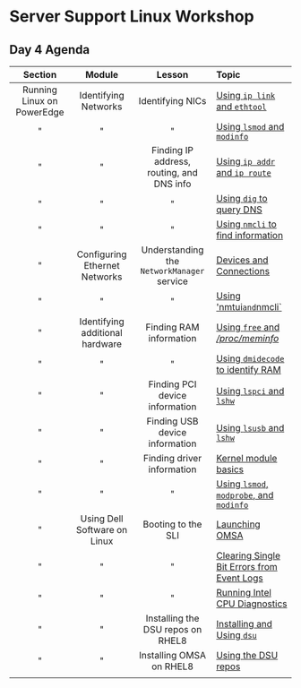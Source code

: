 # Server Support Linux Workshop

## Day 4 Agenda

| **Section** | **Module** | **Lesson** | **Topic** |
| :---------: | :--------: | :--------: | :-------- |
| Running Linux on PowerEdge | Identifying Networks | Identifying NICs | [Using `ip link` and `ethtool` ](./topic_1.md) |
| " | " | " | [Using `lsmod` and `modinfo` ](./topic_2.md) |
| " | " | Finding IP address, routing, and DNS info | [Using `ip addr` and `ip route` ](./topic_3.md) |
| " | " | " | [Using `dig` to query DNS](./topic_4.md) |
| " | " | " | [Using `nmcli` to find information](./topic_5.md) |
| " | Configuring Ethernet Networks | Understanding the `NetworkManager` service | [Devices and Connections](./topic_6.md) |
| " | " | " | [Using 'nmtui` and `nmcli` ](./topic_7.md) |
| " | Identifying additional hardware | Finding RAM information | [Using `free` and */proc/meminfo* ](./topic_8.md) |
| " | " | " | [Using `dmidecode` to identify RAM](./topic_9.md) |
| " | " | Finding PCI device information | [Using `lspci` and `lshw` ](./topic_10.md) |
| " | " | Finding USB device information | [Using `lsusb` and `lshw` ](./topic_11.md) |
| " | " | Finding driver information | [Kernel module basics](./topic_12.md) |
| " | " | " | [Using `lsmod`, `modprobe`, and `modinfo` ](./topic_13.md) |
| " | Using Dell Software on Linux | Booting to the SLI | [Launching OMSA](./topic_14.md) |
| " | " | " | [Clearing Single Bit Errors from Event Logs](./topic_15.md)  |
| " | " | " | [Running Intel CPU Diagnostics](./topic_16.md) |
| " | " | Installing the DSU repos on RHEL8 | [Installing and Using `dsu` ](./topic_17.md) |
| " | " | Installing OMSA on RHEL8 | [Using the DSU repos](./topic_18.md) |
||||
